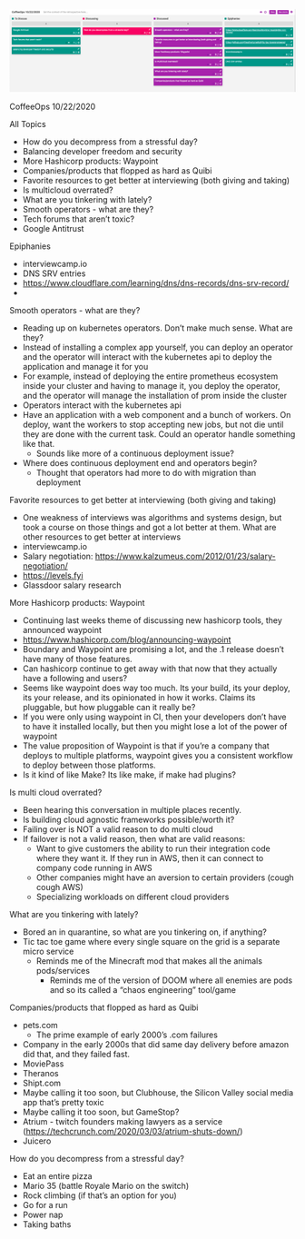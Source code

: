 ![Our Board](images/2010.10.22.png)

CoffeeOps 10/22/2020

All Topics
- How do you decompress from a stressful day?
- Balancing developer freedom and security
- More Hashicorp products: Waypoint
- Companies/products that flopped as hard as Quibi
- Favorite resources to get better at interviewing (both giving and taking)
- Is multicloud overrated?
- What are you tinkering with lately?
- Smooth operators - what are they?
- Tech forums that aren’t toxic?
- Google Antitrust

Epiphanies
- interviewcamp.io
- DNS SRV entries
- https://www.cloudflare.com/learning/dns/dns-records/dns-srv-record/
- 

Smooth operators - what are they?
- Reading up on kubernetes operators. Don’t make much sense. What are they?
- Instead of installing a complex app yourself, you can deploy an operator and the operator will interact with the kubernetes api to deploy the application and manage it for you
- For example, instead of deploying the entire prometheus ecosystem inside your cluster and having to manage it, you deploy the operator, and the operator will manage the installation of prom inside the cluster
- Operators interact with the kubernetes api
- Have an application with a web component and a bunch of workers. On deploy, want the workers to stop accepting new jobs, but not die until they are done with the current task. Could an operator handle something like that.
    - Sounds like more of a continuous deployment issue?
- Where does continuous deployment end and operators begin?
    - Thought that operators had more to do with migration than deployment



Favorite resources to get better at interviewing (both giving and taking)
- One weakness of interviews was algorithms and systems design, but took a course on those things and got a lot better at them. What are other resources to get better at interviews
- interviewcamp.io
- Salary negotiation: https://www.kalzumeus.com/2012/01/23/salary-negotiation/
- https://levels.fyi
- Glassdoor salary research

More Hashicorp products: Waypoint
- Continuing last weeks theme of discussing new hashicorp tools, they announced waypoint
- https://www.hashicorp.com/blog/announcing-waypoint
- Boundary and Waypoint are promising a lot, and the .1 release doesn’t have many of those features.
- Can hashicorp continue to get away with that now that they actually have a following and users?
- Seems like waypoint does way too much. Its your build, its your deploy, its your release, and its opinionated in how it works. Claims its pluggable, but how pluggable can it really be?
- If you were only using waypoint in CI, then your developers don’t have to have it installed locally, but then you might lose a lot of the power of waypoint
- The value proposition of Waypoint is that if you’re a company that deploys to multiple platforms, waypoint gives you a consistent workflow to deploy between those platforms.
- Is it kind of like Make? Its like make, if make had plugins?

Is multi cloud overrated?
- Been hearing this conversation in multiple places recently.
- Is building cloud agnostic frameworks possible/worth it?
- Failing over is NOT a valid reason to do multi cloud
- If failover is not a valid reason, then what are valid reasons:
    - Want to give customers the ability to run their integration code where they want it. If they run in AWS, then it can connect to company code running in AWS
    - Other companies might have an aversion to certain providers (cough cough AWS)
    - Specializing workloads on different cloud providers

What are you tinkering with lately?
- Bored an in quarantine, so what are you tinkering on, if anything?
- Tic tac toe game where every single square on the grid is a separate micro service
    - Reminds me of the Minecraft mod that makes all the animals pods/services
        - Reminds me of the version of DOOM where all enemies are pods and so its called a “chaos engineering” tool/game


Companies/products that flopped as hard as Quibi
- pets.com
    - The prime example of early 2000’s .com failures
- Company in the early 2000s that did same day delivery before amazon did that, and they failed fast.
- MoviePass
- Theranos
- Shipt.com
- Maybe calling it too soon, but Clubhouse, the Silicon Valley social media app that’s pretty toxic
- Maybe calling it too soon, but GameStop?
- Atrium - twitch founders making lawyers as a service (https://techcrunch.com/2020/03/03/atrium-shuts-down/)
- Juicero

How do you decompress from a stressful day?
- Eat an entire pizza
- Mario 35 (battle Royale Mario on the switch)
- Rock climbing (if that’s an option for you)
- Go for a run
- Power nap
- Taking baths
